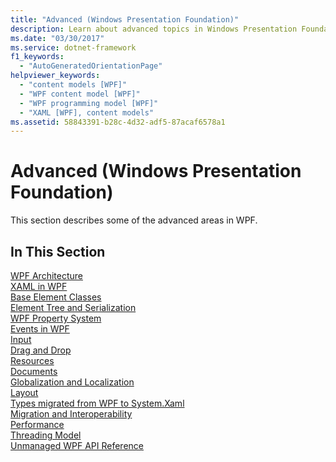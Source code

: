 ```yaml
---
title: "Advanced (Windows Presentation Foundation)"
description: Learn about advanced topics in Windows Presentation Foundation, such as architecture, base element classes, and the property system.
ms.date: "03/30/2017"
ms.service: dotnet-framework
f1_keywords: 
  - "AutoGeneratedOrientationPage"
helpviewer_keywords: 
  - "content models [WPF]"
  - "WPF content model [WPF]"
  - "WPF programming model [WPF]"
  - "XAML [WPF], content models"
ms.assetid: 58843391-b28c-4d32-adf5-87acaf6578a1
---
```

# Advanced (Windows Presentation Foundation)

This section describes some of the advanced areas in WPF.

## In This Section

[WPF Architecture](wpf-architecture.md)\
[XAML in WPF](xaml-in-wpf.md)\
[Base Element Classes](base-elements.md)\
[Element Tree and Serialization](element-tree-and-serialization.md)\
[WPF Property System](properties-wpf.md)\
[Events in WPF](events-wpf.md)\
[Input](input-wpf.md)\
[Drag and Drop](drag-and-drop.md)\
[Resources](resources-wpf.md)\
[Documents](documents.md)\
[Globalization and Localization](globalization-and-localization.md)\
[Layout](layout.md)\
[Types migrated from WPF to System.Xaml](types-migrated-from-wpf-to-system.md)\
[Migration and Interoperability](migration-and-interoperability.md)\
[Performance](performance.md)\
[Threading Model](threading-model.md)\
[Unmanaged WPF API Reference](wpf-unmanaged-api-reference.md)
